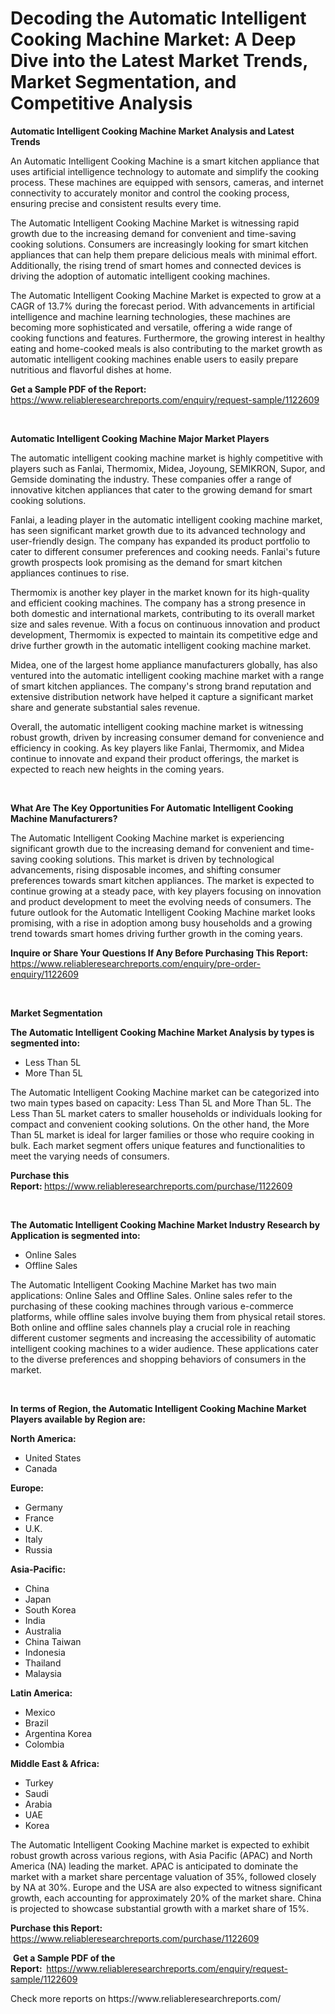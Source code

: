 <p><h1>Decoding the Automatic Intelligent Cooking Machine Market: A Deep Dive into the Latest Market Trends, Market Segmentation, and Competitive Analysis</h1></p><p><strong>Automatic Intelligent Cooking Machine Market Analysis and Latest Trends</strong></p>
<p><p>An Automatic Intelligent Cooking Machine is a smart kitchen appliance that uses artificial intelligence technology to automate and simplify the cooking process. These machines are equipped with sensors, cameras, and internet connectivity to accurately monitor and control the cooking process, ensuring precise and consistent results every time.</p><p>The Automatic Intelligent Cooking Machine Market is witnessing rapid growth due to the increasing demand for convenient and time-saving cooking solutions. Consumers are increasingly looking for smart kitchen appliances that can help them prepare delicious meals with minimal effort. Additionally, the rising trend of smart homes and connected devices is driving the adoption of automatic intelligent cooking machines.</p><p>The Automatic Intelligent Cooking Machine Market is expected to grow at a CAGR of 13.7% during the forecast period. With advancements in artificial intelligence and machine learning technologies, these machines are becoming more sophisticated and versatile, offering a wide range of cooking functions and features. Furthermore, the growing interest in healthy eating and home-cooked meals is also contributing to the market growth as automatic intelligent cooking machines enable users to easily prepare nutritious and flavorful dishes at home.</p></p>
<p><strong>Get a Sample PDF of the Report:&nbsp;</strong> <a href="https://www.reliableresearchreports.com/enquiry/request-sample/1122609">https://www.reliableresearchreports.com/enquiry/request-sample/1122609</a></p>
<p>&nbsp;</p>
<p><strong>Automatic Intelligent Cooking Machine Major Market Players</strong></p>
<p><p>The automatic intelligent cooking machine market is highly competitive with players such as Fanlai, Thermomix, Midea, Joyoung, SEMIKRON, Supor, and Gemside dominating the industry. These companies offer a range of innovative kitchen appliances that cater to the growing demand for smart cooking solutions.</p><p>Fanlai, a leading player in the automatic intelligent cooking machine market, has seen significant market growth due to its advanced technology and user-friendly design. The company has expanded its product portfolio to cater to different consumer preferences and cooking needs. Fanlai's future growth prospects look promising as the demand for smart kitchen appliances continues to rise.</p><p>Thermomix is another key player in the market known for its high-quality and efficient cooking machines. The company has a strong presence in both domestic and international markets, contributing to its overall market size and sales revenue. With a focus on continuous innovation and product development, Thermomix is expected to maintain its competitive edge and drive further growth in the automatic intelligent cooking machine market.</p><p>Midea, one of the largest home appliance manufacturers globally, has also ventured into the automatic intelligent cooking machine market with a range of smart kitchen appliances. The company's strong brand reputation and extensive distribution network have helped it capture a significant market share and generate substantial sales revenue.</p><p>Overall, the automatic intelligent cooking machine market is witnessing robust growth, driven by increasing consumer demand for convenience and efficiency in cooking. As key players like Fanlai, Thermomix, and Midea continue to innovate and expand their product offerings, the market is expected to reach new heights in the coming years.</p></p>
<p>&nbsp;</p>
<p><strong>What Are The Key Opportunities For Automatic Intelligent Cooking Machine Manufacturers?</strong></p>
<p><p>The Automatic Intelligent Cooking Machine market is experiencing significant growth due to the increasing demand for convenient and time-saving cooking solutions. This market is driven by technological advancements, rising disposable incomes, and shifting consumer preferences towards smart kitchen appliances. The market is expected to continue growing at a steady pace, with key players focusing on innovation and product development to meet the evolving needs of consumers. The future outlook for the Automatic Intelligent Cooking Machine market looks promising, with a rise in adoption among busy households and a growing trend towards smart homes driving further growth in the coming years.</p></p>
<p><strong>Inquire or Share Your Questions If Any Before Purchasing This Report:</strong> <a href="https://www.reliableresearchreports.com/enquiry/pre-order-enquiry/1122609">https://www.reliableresearchreports.com/enquiry/pre-order-enquiry/1122609</a></p>
<p>&nbsp;</p>
<p><strong>Market Segmentation</strong></p>
<p><strong>The Automatic Intelligent Cooking Machine Market Analysis by types is segmented into:</strong></p>
<p><ul><li>Less Than 5L</li><li>More Than 5L</li></ul></p>
<p><p>The Automatic Intelligent Cooking Machine market can be categorized into two main types based on capacity: Less Than 5L and More Than 5L. The Less Than 5L market caters to smaller households or individuals looking for compact and convenient cooking solutions. On the other hand, the More Than 5L market is ideal for larger families or those who require cooking in bulk. Each market segment offers unique features and functionalities to meet the varying needs of consumers.</p></p>
<p><strong>Purchase this Report:&nbsp;</strong><a href="https://www.reliableresearchreports.com/purchase/1122609">https://www.reliableresearchreports.com/purchase/1122609</a></p>
<p>&nbsp;</p>
<p><strong>The Automatic Intelligent Cooking Machine Market Industry Research by Application is segmented into:</strong></p>
<p><ul><li>Online Sales</li><li>Offline Sales</li></ul></p>
<p><p>The Automatic Intelligent Cooking Machine Market has two main applications: Online Sales and Offline Sales. Online sales refer to the purchasing of these cooking machines through various e-commerce platforms, while offline sales involve buying them from physical retail stores. Both online and offline sales channels play a crucial role in reaching different customer segments and increasing the accessibility of automatic intelligent cooking machines to a wider audience. These applications cater to the diverse preferences and shopping behaviors of consumers in the market.</p></p>
<p>&nbsp;</p>
<p><strong>In terms of Region, the Automatic Intelligent Cooking Machine Market Players available by Region are:</strong></p>
<p>
    <p> <strong> North America: </strong>
        <ul>
            <li>United States</li>
            <li>Canada</li>
        </ul>
        </p> 
    <p> <strong> Europe: </strong>
        <ul>
            <li>Germany</li>
            <li>France</li>
            <li>U.K.</li>
            <li>Italy</li>
            <li>Russia</li>
        </ul>
        </p> 
    <p> <strong> Asia-Pacific: </strong>
        <ul>
            <li>China</li>
            <li>Japan</li>
            <li>South Korea</li>
            <li>India</li>
            <li>Australia</li>
            <li>China Taiwan</li>
            <li>Indonesia</li>
            <li>Thailand</li>
            <li>Malaysia</li>
        </ul>
        </p> 
    <p> <strong> Latin America: </strong>
        <ul>
            <li>Mexico</li>
            <li>Brazil</li>
            <li>Argentina Korea</li>
            <li>Colombia</li>
        </ul>
        </p> 
    <p> <strong> Middle East & Africa: </strong>
        <ul>
            <li>Turkey</li>
            <li>Saudi</li>
            <li>Arabia</li>
            <li>UAE</li>
            <li>Korea</li>
        </ul>
    </p>
    </p>
<p><p>The Automatic Intelligent Cooking Machine market is expected to exhibit robust growth across various regions, with Asia Pacific (APAC) and North America (NA) leading the market. APAC is anticipated to dominate the market with a market share percentage valuation of 35%, followed closely by NA at 30%. Europe and the USA are also expected to witness significant growth, each accounting for approximately 20% of the market share. China is projected to showcase substantial growth with a market share of 15%.</p></p>
<p><strong>Purchase this Report: </strong><a href="https://www.reliableresearchreports.com/purchase/1122609">https://www.reliableresearchreports.com/purchase/1122609</a></p>
<p>&nbsp;<strong>Get a Sample PDF of the Report:&nbsp;&nbsp;</strong><a href="https://www.reliableresearchreports.com/enquiry/request-sample/1122609">https://www.reliableresearchreports.com/enquiry/request-sample/1122609</a></p>
<p><strong></strong></p>
<p>Check more reports on https://www.reliableresearchreports.com/</p>